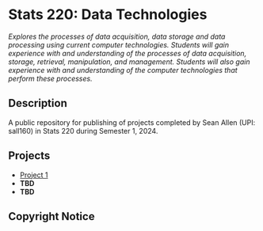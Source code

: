 # Stats 220: Data Technologies

*Explores the processes of data acquisition, data storage and data processing using current computer technologies. Students will gain experience with and understanding of the processes of data acquisition, storage, retrieval, manipulation, and management. Students will also gain experience with and understanding of the computer technologies that perform these processes.*

## Description

A public repository for publishing of projects completed by Sean Allen (UPI: sall160) in Stats 220 during Semester 1, 2024.

## Projects

* [Project 1](https://github.com/seanallen555/stats220/tree/main/Project1)
* **TBD**
* **TBD**

## Copyright Notice
